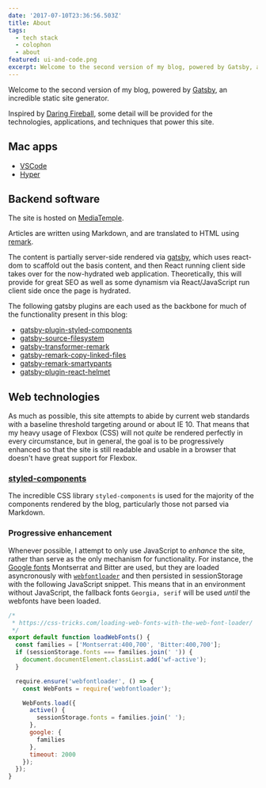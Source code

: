 ```yaml
---
date: '2017-07-10T23:36:56.503Z'
title: About
tags:
  - tech stack
  - colophon
  - about
featured: ui-and-code.png
excerpt: Welcome to the second version of my blog, powered by Gatsby, an incredible site generator. Learn more about the tech stack and things I built to power this blog.
---
```

Welcome to the second version of my blog, powered by [Gatsby][gatsby], an incredible static site generator.

Inspired by [Daring Fireball][df], some detail will be provided for the technologies, applications, and techniques that power this site.

## Mac apps

-   [VSCode][vscode]
-   [Hyper][hyper]

## Backend software

The site is hosted on [MediaTemple][media-temple].

Articles are written using Markdown, and are translated to HTML using [remark][remark].

The content is partially server-side rendered via [gatsby][gatsby], which uses react-dom to scaffold out the basis content, and then React running client side takes over for the now-hydrated web application. Theoretically, this will provide for great SEO as well as some dynamism via React/JavaScript run client side once the page is hydrated.

The following gatsby plugins are each used as the backbone for much of the functionality present in this blog:

-   [gatsby-plugin-styled-components][gatsby-plugin-styled-components]
-   [gatsby-source-filesystem][gatsby-source-filesystem]
-   [gatsby-transformer-remark][gatsby-transformer-remark]
-   [gatsby-remark-copy-linked-files][gatsby-remark-copy-linked-files]
-   [gatsby-remark-smartypants][gatsby-remark-smartypants]
-   [gatsby-plugin-react-helmet][gatsby-plugin-react-helmet]

## Web technologies

As much as possible, this site attempts to abide by current web standards with a baseline threshold targeting around or about IE 10. That means that my heavy usage of Flexbox (CSS) will not _quite_ be rendered perfectly in every circumstance, but in general, the goal is to be progressively enhanced so that the site is still readable and usable in a browser that doesn't have great support for Flexbox.

### [styled-components][styled-components]

The incredible CSS library `styled-components` is used for the majority of the components rendered by the blog, particularly those not parsed via Markdown.

### Progressive enhancement

Whenever possible, I attempt to only use JavaScript to _enhance_ the site, rather than serve as the only mechanism for functionality. For instance, the [Google fonts][google-fonts] Montserrat and Bitter are used, but they are loaded asyncronously with [`webfontloader`][webfontloader] and then persisted in sessionStorage with the following JavaScript snippet. This means that in an environment without JavaScript, the fallback fonts `Georgia, serif` will be used _until_ the webfonts have been loaded.

```javascript
/*
 * https://css-tricks.com/loading-web-fonts-with-the-web-font-loader/
 */
export default function loadWebFonts() {
  const families = ['Montserrat:400,700', 'Bitter:400,700'];
  if (sessionStorage.fonts === families.join(' ')) {
    document.documentElement.classList.add('wf-active');
  }

  require.ensure('webfontloader', () => {
    const WebFonts = require('webfontloader');

    WebFonts.load({
      active() {
        sessionStorage.fonts = families.join(' ');
      },
      google: {
        families
      },
      timeout: 2000
    });
  });
}


```

[gatsby]: https://github.com/gatsbyjs/gatsby

[df]: https://daringfireball.net/colophon/

[vscode]: https://code.visualstudio.com/

[hyper]: https://hyper.is/

[media-temple]: https://mediatemple.net

[remark]: https://www.npmjs.com/package/remark

[gatsby-plugin-catch-links]: https://www.npmjs.com/package/gatsby-plugin-catch-links

[gatsby-plugin-styled-components]: https://www.npmjs.com/package/gatsby-plugin-styled-components

[gatsby-source-filesystem]: https://www.npmjs.com/package/gatsby-source-filesystem

[gatsby-transformer-remark]: https://www.npmjs.com/package/gatsby-transformer-remark

[gatsby-remark-copy-linked-files]: https://www.npmjs.com/package/gatsby-remark-copy-linked-files

[gatsby-remark-prismjs]: https://www.npmjs.com/package/gatsby-remark-prismjs

[gatsby-remark-smartypants]: https://www.npmjs.com/package/gatsby-remark-smartypants

[gatsby-plugin-react-helmet]: https://www.npmjs.com/package/gatsby-plugin-react-helmet

[gatsby-plugin-offline]: https://www.npmjs.com/package/gatsby-plugin-offline

[styled-components]: https://www.styled-components.com/

[google-fonts]: https://fonts.google.com/

[webfontloader]: https://github.com/typekit/webfontloader
